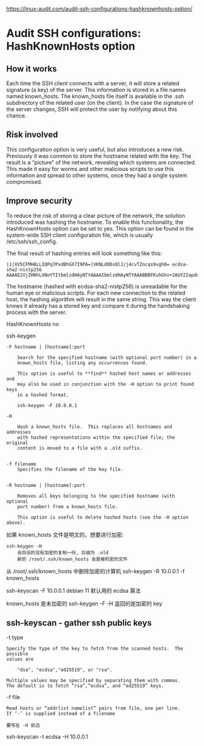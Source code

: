 
https://linux-audit.com/audit-ssh-configurations-hashknownhosts-option/

# Audit SSH configurations: HashKnownHosts option

## How it works

Each time the SSH client connects with a server, it will store a related
signature (a key) of the server. This information is stored in a file names
named known_hosts. The known_hosts file itself is available in the .ssh
subdirectory of the related user (on the client). In the case the signature of
the server changes, SSH will protect the user by notifying about this chance.

## Risk involved

This configuration option is very useful, but also introduces a new risk.
Previously it was common to store the hostname related with the key. The result
is a “picture” of the network, revealing which systems are connected. This made
it easy for worms and other malicious scripts to use this information and
spread to other systems, once they had a single system compromised.

## Improve security

To reduce the risk of storing a clear picture of the network, the solution
introduced was hashing the hostname. To enable this functionality, the
HashKnownHosts option can be set to yes. This option can be found in the
system-wide SSH client configuration file, which is usually
/etc/ssh/ssh_config.

The final result of hashing entries will look something like this:


```
|1|XV5CFMH8LLIQPq7PxdBhGX7I9PA=|VKNLdODsQlJ/j4cvTZncqs9vgh0= ecdsa-sha2-nistp256 AAAAE2VjZHNhLXNoYTItbmlzdHAyNTYAAAAIbmlzdHAyNTYAAABBBFKuhGhv+2AUY2IapdqToiZgCDOnBNT3dbnFL79FQ0JofFmxE9b/jqlwN+a7ZPKsmf+UdJ/RzzZLH8Hs0UgroC0=
```


The hostname (hashed with ecdsa-sha2-nistp256) is unreadable for the human eye
or malicious scripts. For each new connection to the related host, the hashing
algorithm will result in the same string. This way the client knows it already
has a stored key and compare it during the handshaking process with the server.


HashKnownHosts no



ssh-keygen

    -F hostname | [hostname]:port

        Search for the specified hostname (with optional port number) in a
        known_hosts file, listing any occurrences found.

        This option is useful to **find** hashed host names or addresses and
        may also be used in conjunction with the -H option to print found keys
        in a hashed format.

        ssh-keygen -F 10.0.0.1

    -H

        Hash a known_hosts file.  This replaces all hostnames and addresses
        with hashed representations within the specified file; the original
        content is moved to a file with a .old suffix. 


    -f filename
        Specifies the filename of the key file.


    -R hostname | [hostname]:port

        Removes all keys belonging to the specified hostname (with optional
        port number) from a known_hosts file.

        This option is useful to delete hashed hosts (see the -H option above).



如果 known_hosts 文件是明文的，想要进行加密:

    ssh-keygen -H
        会将旧的没有加密的复制一份, 后缀为 .old
        新的 /root/.ssh/known_hosts 会是被机密的文件

从 /root/.ssh/known_hosts 中删除加密的计算机
    ssh-keygen -R 10.0.0.1 -f known_hosts

ssh-keyscan -F 10.0.0.1
    debian 11 默认用的 ecdsa 算法


known_hosts 是未加密的
    ssh-keygen -F <ip> -H
    返回的是加密的 key

## ssh-keyscan - gather ssh public keys

-t type

    Specify the type of the key to fetch from the scanned hosts.  The possible
    values are

        "dsa", "ecdsa","ed25519", or "rsa".

    Multiple values may be specified by separating them with commas.
    The default is to fetch “rsa”,“ecdsa”, and “ed25519” keys.


-f file

    Read hosts or “addrlist namelist” pairs from file, one per line.
    If ‘-’ is supplied instead of a filename

    要写在 -H 前边

ssh-keyscan -t ecdsa -H 10.0.0.1
